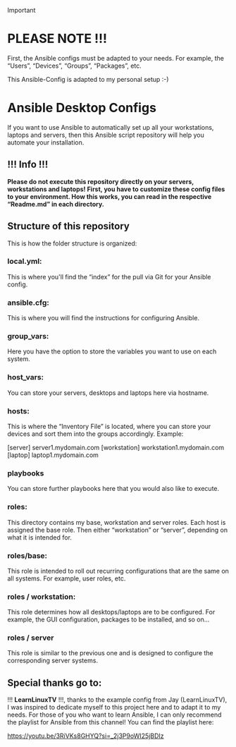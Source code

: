 > [!IMPORTANT] 
> # PLEASE NOTE !!!
> First, the Ansible configs must be adapted to your needs. For example, the “Users”, “Devices”, “Groups”, “Packages”, etc.
> 
> This Ansible-Config is adapted to my personal setup :-)

# Ansible Desktop Configs

If you want to use Ansible to automatically set up all your workstations, laptops and servers, then this Ansible script repository will help you automate your installation.

## !!! Info !!!

**Please do not execute this repository directly on your servers, workstations and laptops!
First, you have to customize these config files to your environment. How this works, you can read in the respective “Readme.md” in each directory.**

## Structure of this repository

This is how the folder structure is organized:

### local.yml: 
This is where you'll find the “index” for the pull via Git for your Ansible config.

### ansible.cfg:
This is where you will find the instructions for configuring Ansible.

### group_vars:
Here you have the option to store the variables you want to use on each system.

### host_vars:
You can store your servers, desktops and laptops here via hostname.

### hosts:
This is where the “Inventory File” is located, where you can store your devices and sort them into the groups accordingly.
Example: 

[server]
server1.mydomain.com
[workstation]
workstation1.mydomain.com
[laptop]
laptop1.mydomain.com

### playbooks
You can store further playbooks here that you would also like to execute.

### roles:
This directory contains my base, workstation and server roles. Each host is assigned the base role. Then either “workstation” or “server”, depending on what it is intended for.

### roles/base:
This role is intended to roll out recurring configurations that are the same on all systems. For example, user roles, etc.

### roles / workstation:
This role determines how all desktops/laptops are to be configured. For example, the GUI configuration, packages to be installed, and so on...

### roles / server
This role is similar to the previous one and is designed to configure the corresponding server systems.


## Special thanks go to:

 !!! **LearnLinuxTV** !!!, thanks to the example config from Jay (LearnLinuxTV), I was inspired to dedicate myself to this project here and to adapt it to my needs.
For those of you who want to learn Ansible, I can only recommend the playlist for Ansible from this channel!
You can find the playlist here:

https://youtu.be/3RiVKs8GHYQ?si=_2j3P9oWI25jBDIz